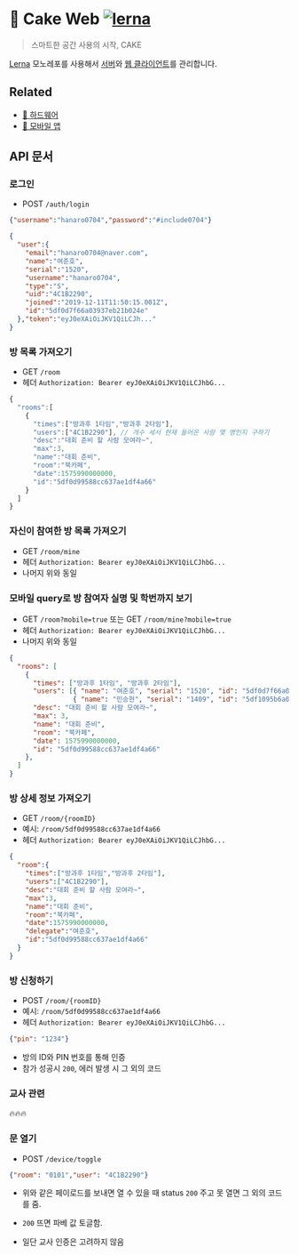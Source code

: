 # 🍰 Cake Web [![lerna](https://img.shields.io/badge/maintained%20with-lerna-cc00ff.svg)](https://lerna.js.org/)
> 스마트한 공간 사용의 시작, CAKE

[Lerna](https://github.com/lerna/lerna) 모노레포를 사용해서 [서버](./packages/server)와 [웹 클라이언트](./packages/frontend)를 관리합니다.

## Related
- [🧁 하드웨어](https://github.com/Changemin/Cake-hardware)
- [🎂 모바일 앱](https://github.com/MinSeungHyun/Cake)

## API 문서

### 로그인
- POST `/auth/login`

```json
{"username":"hanaro0704","password":"#include0704"}
```

```json
{
  "user":{
    "email":"hanaro0704@naver.com",
    "name":"여준호",
    "serial":"1520",
    "username":"hanaro0704",
    "type":"S",
    "uid":"4C1B2290",
    "joined":"2019-12-11T11:50:15.001Z",
    "id":"5df0d7f66a03937eb21b024e"
  },"token":"eyJ0eXAiOiJKV1QiLCJh..."
}
```

### 방 목록 가져오기
- GET `/room`
- 헤더 `Authorization: Bearer eyJ0eXAiOiJKV1QiLCJhbG...`

```js
{
  "rooms":[
    {
      "times":["방과후 1타임","방과후 2타임"],
      "users":["4C1B2290"], // 개수 세서 현재 들어온 사람 몇 명인지 구하기
      "desc":"대회 준비 할 사람 모여라~",
      "max":3,
      "name":"대회 준비",
      "room":"북카페",
      "date":1575990000000,
      "id":"5df0d99588cc637ae1df4a66"
    }
  ]
}
```

### 자신이 참여한 방 목록 가져오기
- GET `/room/mine`
- 헤더 `Authorization: Bearer eyJ0eXAiOiJKV1QiLCJhbG...`
- 나머지 위와 동일

### 모바일 query로 방 참여자 실명 및 학번까지 보기
- GET `/room?mobile=true` 또는 GET `/room/mine?mobile=true`
- 헤더 `Authorization: Bearer eyJ0eXAiOiJKV1QiLCJhbG...`
- 나머지 위와 동일

```json
{
  "rooms": [
    {
      "times": ["방과후 1타임", "방과후 2타임"],
      "users": [{ "name": "여준호", "serial": "1520", "id": "5df0d7f66a03937eb21b024e" },
                { "name": "민승현", "serial": "1409", "id": "5df1095b6a03937eb21b024f" }],
      "desc": "대회 준비 할 사람 모여라~",
      "max": 3,
      "name": "대회 준비",
      "room": "북카페",
      "date": 1575990000000,
      "id": "5df0d99588cc637ae1df4a66"
    },
  ]
}
```

### 방 상세 정보 가져오기
- GET `/room/{roomID}`
- 예시: `/room/5df0d99588cc637ae1df4a66`
- 헤더 `Authorization: Bearer eyJ0eXAiOiJKV1QiLCJhbG...`

```json
{
  "room":{
    "times":["방과후 1타임","방과후 2타임"],
    "users":["4C1B2290"],
    "desc":"대회 준비 할 사람 모여라~",
    "max":3,
    "name":"대회 준비",
    "room":"북카페",
    "date":1575990000000,
    "delegate":"여준호",
    "id":"5df0d99588cc637ae1df4a66"
  }
}
```

### 방 신청하기
- POST `/room/{roomID}`
- 예시: `/room/5df0d99588cc637ae1df4a66`
- 헤더 `Authorization: Bearer eyJ0eXAiOiJKV1QiLCJhbG...`

```json
{"pin": "1234"}
```

- 방의 ID와 PIN 번호를 통해 인증
- 참가 성공시 `200`, 에러 발생 시 그 외의 코드

### 교사 관련
🔥🔥🔥

### 문 열기
- POST `/device/toggle`

```json
{"room": "0101","user": "4C1B2290"}
```

- 위와 같은 페이로드를 보내면 열 수 있을 때 status `200` 주고 못 열면 그 외의 코드를 줌.
- `200` 뜨면 파베 값 토글함.

- 일단 교사 인증은 고려하지 않음
